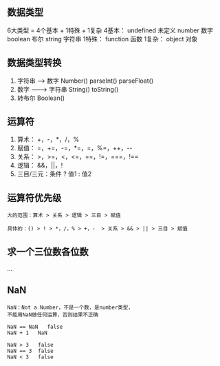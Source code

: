 ## 数据类型
6大类型 = 4个基本 + 1特殊 + 1复杂
4基本：
	undefined  未定义
	number     数字
	boolean    布尔
	string     字符串
1特殊：
	function   函数
1复杂：
	object     对象

## 数据类型转换
1. 字符串 --> 数字
	Number()
	parseInt()
	parseFloat()
2. 数字 ---> 字符串
	String()
	toString()
3. 转布尔
	Boolean()

## 运算符
1. 算术：  +，-，*，/，%
2. 赋值：  =，+=，-=，*=，=，%=，++，--
3. 关系：  >，>=，<，<=，==，!=，===，!==
4. 逻辑：  &&，||，!
5. 三目/三元：条件 ?  值1 : 值2

## 运算符优先级

	大的范围：算术 > 关系 > 逻辑 > 三目 > 赋值

	具体的：() > ! > *，/，% > +，-  > 关系 > && > || > 三目 > 赋值

## 求一个三位数各位数
...

## NaN
	NaN：Not a Number，不是一个数，是number类型，
	不能用NaN做任何运算，否则结果不正确

	NaN == NaN   false
	NaN + 1   NaN

	NaN > 3   false 
	NaN == 3  false
	NaN < 3   false














	















